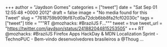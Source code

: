 
+++
author = "Jaydson Gomes"
categories = ["tweet"]
date = "Sat Sep 01 12:55:48 +0000 2012"
draft = false
image = "No media found for this Tweet"
slug = "7618759b909bf87cd0a72dcb6bb8fa2fcf02030c"
tags = ["tweet"]
title = """RT @mozhacks: #BrazilJS F..."""
tweet = true
tweet_url = "https://twitter.com/jaydson/status/241882044815253505"
+++
RT @mozhacks: #BrazilJS Firefox Apps HackDay &amp; MDN Localization Sprint - TechnoPUC  - Bem-vindo desenvolvedores brasileiros a @Thoug ...
